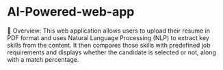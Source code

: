 # AI-Powered-web-app

🔗 Overview:
This web application allows users to upload their resume in PDF format and uses Natural Language Processing (NLP) to extract key skills from the content. It then compares those skills with predefined job requirements and displays whether the candidate is selected or not, along with a match percentage.
